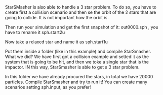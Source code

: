 StarSMasher is also able to handle a 3 star problem. To do so, you have to create first a collision scenario and then se the orbit of the 2 stars that are going to collide. It is not important
how the orbit is.

Then run your simulation and get the first snapshot of it: out0000.sph    , you have to rename it sph.start2u

Now take a relaxed star and name it as sph.start1u


Put them inside a folder (like in this example) and compile StarSmasher. What we did? We have first got a collision example and setted it as the system that is going to be hit, and then we toke a single star that is the impactor. IN this way, StarSmasher is able to get a 3 star problem.

In this folder we have already procured the stars, in total we have 20000 particles. Compile StarSmasher and try to run it! You can create many scenarios setting sph.input, as you prefer!
